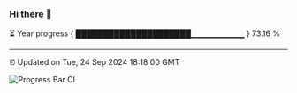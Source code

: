 ### Hi there 👋

⏳ Year progress { █████████████████████▁▁▁▁▁▁▁▁▁ } 73.16 %

---

⏰ Updated on Tue, 24 Sep 2024 18:18:00 GMT

![Progress Bar CI](https://github.com/liununu/liununu/workflows/Progress%20Bar%20CI/badge.svg)
